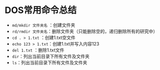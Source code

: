 # DOS常用命令总结

- `md/mkdir 文件夹名` ：创建文件夹
- `rd/rmdir 文件夹名`：删除文件夹（只能删除空的，递归删除所有的研究中）
- `cd . > 1.txt` ：创建1.txt空文件
- `echo 123 > 1.txt`：创建1.txt并写入内容123
- `del 1.txt` ：删除1.txt文件
- `dir`：列出当前目录下所有文件及文件夹
- `ls`：列出当前目录下所有文件及文件夹